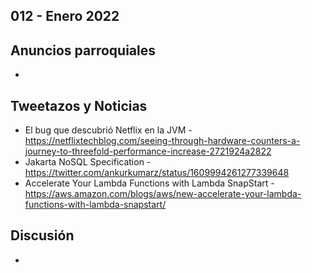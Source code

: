 012 - Enero 2022
--

## Anuncios parroquiales

*

## Tweetazos y Noticias

* El bug que descubrió Netflix en la JVM - https://netflixtechblog.com/seeing-through-hardware-counters-a-journey-to-threefold-performance-increase-2721924a2822
* Jakarta NoSQL Specification - https://twitter.com/ankurkumarz/status/1609994261277339648
* Accelerate Your Lambda Functions with Lambda SnapStart - https://aws.amazon.com/blogs/aws/new-accelerate-your-lambda-functions-with-lambda-snapstart/

## Discusión

*